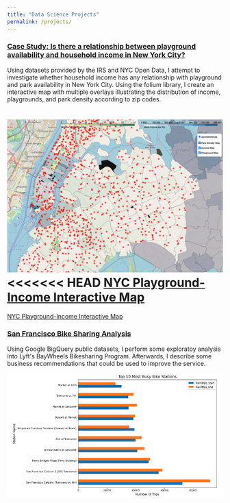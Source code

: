 ```yaml
---
title: "Data Science Projects"
permalink: /projects/
---
```



### [Case Study: Is there a relationship between playground availability and household income in New York City?](https://github.com/juliantsang1/NYCIncomePlaygrounds/blob/master/IncomeVsPlayground%20-%20Final-revised.ipynb)
Using datasets provided by the IRS and NYC Open Data, I attempt to investigate whether household income has any relationship with playground and park availability in New York City. Using the folium library, I create an interactive map with multiple overlays illustrating the distribution of income, playgrounds, and park density according to zip codes.

![Interactive Map](/images/NYC_Parks_image.png)
<<<<<<< HEAD
[NYC Playground-Income Interactive Map](https://juliantsang1.github.io/NYCIncomePlaygrounds/blob/master/NYC_Choropleth_Map.html)
=======
[NYC Playground-Income Interactive Map](https://juliantsang1.github.io/NYCIncomePlaygrounds/NYC_Choropleth_Map.html)



### [San Francisco Bike Sharing Analysis](https://github.com/juliantsang1/SFBikeshare/blob/master/Project_1.ipynb)
Using Google BigQuery public datasets, I perform some exploratoy analysis into Lyft's BayWheels Bikesharing Program. Afterwards, I describe some business recommendations that could be used to improve the service.

![SF Bikeshare chart](/images/sf_bikeshare_chart_image.png)
